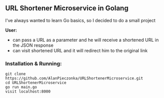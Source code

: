 ## URL Shortener Microservice in Golang

I've always wanted to learn Go basics, so I decided to do a small project

**User:**

* can pass a URL as a parameter and he will receive a shortened URL in the JSON response
* can visit shortened URL and it will redirect him to the original link

### Installation & Running:
	git clone https://github.com/AlanPieczonka/URLShortenerMicroservice.git
	cd URLShortenerMicroservice
	go run main.go
	visit localhost:8000
